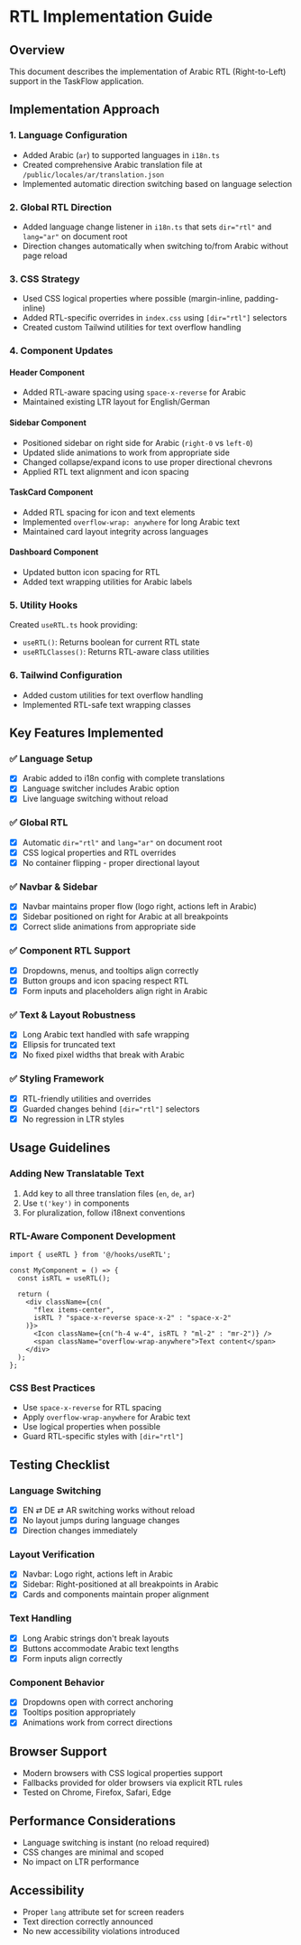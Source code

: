 # RTL Implementation Guide

## Overview
This document describes the implementation of Arabic RTL (Right-to-Left) support in the TaskFlow application.

## Implementation Approach

### 1. Language Configuration
- Added Arabic (`ar`) to supported languages in `i18n.ts`
- Created comprehensive Arabic translation file at `/public/locales/ar/translation.json`
- Implemented automatic direction switching based on language selection

### 2. Global RTL Direction
- Added language change listener in `i18n.ts` that sets `dir="rtl"` and `lang="ar"` on document root
- Direction changes automatically when switching to/from Arabic without page reload

### 3. CSS Strategy
- Used CSS logical properties where possible (margin-inline, padding-inline)
- Added RTL-specific overrides in `index.css` using `[dir="rtl"]` selectors
- Created custom Tailwind utilities for text overflow handling

### 4. Component Updates

#### Header Component
- Added RTL-aware spacing using `space-x-reverse` for Arabic
- Maintained existing LTR layout for English/German

#### Sidebar Component  
- Positioned sidebar on right side for Arabic (`right-0` vs `left-0`)
- Updated slide animations to work from appropriate side
- Changed collapse/expand icons to use proper directional chevrons
- Applied RTL text alignment and icon spacing

#### TaskCard Component
- Added RTL spacing for icon and text elements
- Implemented `overflow-wrap: anywhere` for long Arabic text
- Maintained card layout integrity across languages

#### Dashboard Component
- Updated button icon spacing for RTL
- Added text wrapping utilities for Arabic labels

### 5. Utility Hooks
Created `useRTL.ts` hook providing:
- `useRTL()`: Returns boolean for current RTL state
- `useRTLClasses()`: Returns RTL-aware class utilities

### 6. Tailwind Configuration
- Added custom utilities for text overflow handling
- Implemented RTL-safe text wrapping classes

## Key Features Implemented

### ✅ Language Setup
- [x] Arabic added to i18n config with complete translations
- [x] Language switcher includes Arabic option
- [x] Live language switching without reload

### ✅ Global RTL
- [x] Automatic `dir="rtl"` and `lang="ar"` on document root
- [x] CSS logical properties and RTL overrides
- [x] No container flipping - proper directional layout

### ✅ Navbar & Sidebar
- [x] Navbar maintains proper flow (logo right, actions left in Arabic)
- [x] Sidebar positioned on right for Arabic at all breakpoints
- [x] Correct slide animations from appropriate side

### ✅ Component RTL Support
- [x] Dropdowns, menus, and tooltips align correctly
- [x] Button groups and icon spacing respect RTL
- [x] Form inputs and placeholders align right in Arabic

### ✅ Text & Layout Robustness
- [x] Long Arabic text handled with safe wrapping
- [x] Ellipsis for truncated text
- [x] No fixed pixel widths that break with Arabic

### ✅ Styling Framework
- [x] RTL-friendly utilities and overrides
- [x] Guarded changes behind `[dir="rtl"]` selectors
- [x] No regression in LTR styles

## Usage Guidelines

### Adding New Translatable Text
1. Add key to all three translation files (`en`, `de`, `ar`)
2. Use `t('key')` in components
3. For pluralization, follow i18next conventions

### RTL-Aware Component Development
```tsx
import { useRTL } from '@/hooks/useRTL';

const MyComponent = () => {
  const isRTL = useRTL();
  
  return (
    <div className={cn(
      "flex items-center",
      isRTL ? "space-x-reverse space-x-2" : "space-x-2"
    )}>
      <Icon className={cn("h-4 w-4", isRTL ? "ml-2" : "mr-2")} />
      <span className="overflow-wrap-anywhere">Text content</span>
    </div>
  );
};
```

### CSS Best Practices
- Use `space-x-reverse` for RTL spacing
- Apply `overflow-wrap-anywhere` for Arabic text
- Use logical properties when possible
- Guard RTL-specific styles with `[dir="rtl"]`

## Testing Checklist

### Language Switching
- [x] EN ⇄ DE ⇄ AR switching works without reload
- [x] No layout jumps during language changes
- [x] Direction changes immediately

### Layout Verification
- [x] Navbar: Logo right, actions left in Arabic
- [x] Sidebar: Right-positioned at all breakpoints in Arabic
- [x] Cards and components maintain proper alignment

### Text Handling
- [x] Long Arabic strings don't break layouts
- [x] Buttons accommodate Arabic text lengths
- [x] Form inputs align correctly

### Component Behavior
- [x] Dropdowns open with correct anchoring
- [x] Tooltips position appropriately
- [x] Animations work from correct directions

## Browser Support
- Modern browsers with CSS logical properties support
- Fallbacks provided for older browsers via explicit RTL rules
- Tested on Chrome, Firefox, Safari, Edge

## Performance Considerations
- Language switching is instant (no reload required)
- CSS changes are minimal and scoped
- No impact on LTR performance

## Accessibility
- Proper `lang` attribute set for screen readers
- Text direction correctly announced
- No new accessibility violations introduced